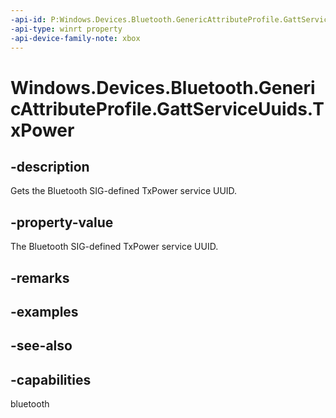 ```yaml
---
-api-id: P:Windows.Devices.Bluetooth.GenericAttributeProfile.GattServiceUuids.TxPower
-api-type: winrt property
-api-device-family-note: xbox
---
```


<!-- Property syntax
public System.Guid TxPower { get; }
-->

# Windows.Devices.Bluetooth.GenericAttributeProfile.GattServiceUuids.TxPower

## -description
Gets the Bluetooth SIG-defined TxPower service UUID.

## -property-value
The Bluetooth SIG-defined TxPower service UUID.

## -remarks

## -examples

## -see-also

## -capabilities
bluetooth
